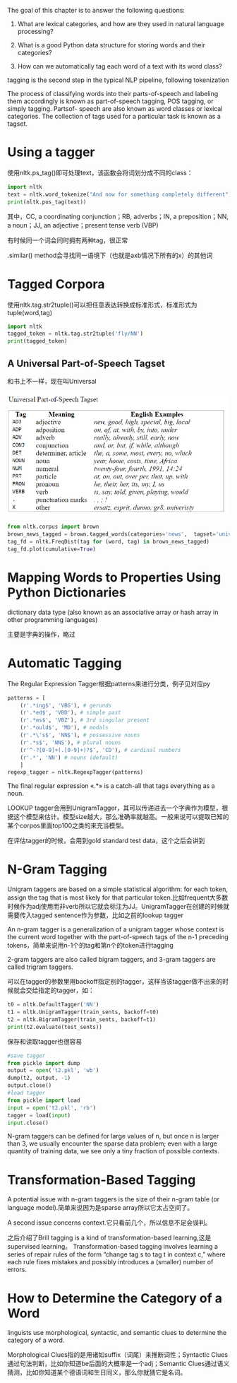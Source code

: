 The goal of this chapter is to answer the following questions:

1. What are lexical categories, and how are they used in natural language processing?

2. What is a good Python data structure for storing words and their categories?

3. How can we automatically tag each word of a text with its word class?

tagging is the second step in the typical NLP pipeline, following tokenization

The process of classifying words into their parts-of-speech and labeling them accordingly is known as part-of-speech tagging, POS tagging, or simply tagging. Partsof- speech are also known as word classes or lexical categories. The collection of tags used for a particular task is known as a tagset.

# Using a tagger
使用nltk.ps_tag()即可处理text，该函数会将词划分成不同的class：
```python
import nltk
text = nltk.word_tokenize("And now for something completely different")
print(nltk.pos_tag(text))
```
其中，CC, a coordinating conjunction；RB, adverbs；IN, a preposition；NN, a noun；JJ, an adjective；present tense verb (VBP)

有时候同一个词会同时拥有两种tag，很正常

.similar() method会寻找同一语境下（也就是axb情况下所有的x）的其他词

# Tagged Corpora
使用nltk.tag.str2tuple()可以把任意表达转换成标准形式，标准形式为tuple(word,tag)
```python
import nltk
tagged_token = nltk.tag.str2tuple('fly/NN')
print(tagged_token)
```

## A Universal Part-of-Speech Tagset
和书上不一样，现在叫Universal

![](5-1.PNG)

```python
from nltk.corpus import brown
brown_news_tagged = brown.tagged_words(categories='news',  tagset='universal')
tag_fd = nltk.FreqDist(tag for (word, tag) in brown_news_tagged)
tag_fd.plot(cumulative=True)
```


# Mapping Words to Properties Using Python Dictionaries

dictionary data type (also known as an associative array or hash array in other programming languages)

主要是字典的操作，略过

# Automatic Tagging
The Regular Expression Tagger根据patterns来进行分类，例子见对应py

```python
patterns = [
    (r'.*ing$', 'VBG'), # gerunds
    (r'.*ed$', 'VBD'), # simple past
    (r'.*es$', 'VBZ'), # 3rd singular present
    (r'.*ould$', 'MD'), # modals
    (r'.*\'s$', 'NN$'), # possessive nouns
    (r'.*s$', 'NNS'), # plural nouns
    (r'^-?[0-9]+(.[0-9]+)?$', 'CD'), # cardinal numbers
    (r'.*', 'NN') # nouns (default)
    ]
regexp_tagger = nltk.RegexpTagger(patterns)
```

The final regular expression «.*» is a catch-all that tags everything as a noun.

LOOKUP tagger会用到UnigramTagger，其可以传递进去一个字典作为模型，根据这个模型来估计。模型size越大，那么准确率就越高。一般来说可以提取已知的某个corpos里面top100之类的来充当模型。

在评估tagger的时候，会用到gold standard test data，这个之后会讲到

# N-Gram Tagging
Unigram taggers are based on a simple statistical algorithm: for each token, assign the tag that is most likely for that particular token.比如frequent大多数时候作为adj使用而非verb所以它就会标注为JJ。UnigramTagger在创建的时候就需要传入tagged sentence作为参数，比如之前的lookup tagger

An n-gram tagger is a generalization of a unigram tagger whose context is the current word together with the part-of-speech tags of the n-1 preceding tokens，简单来说用n-1个的tag和第n个的token进行tagging

2-gram taggers are also called bigram taggers, and 3-gram taggers are called trigram taggers.

可以在tagger的参数里用backoff指定别的tagger，这样当该tagger做不出来的时候就会交给指定的tagger，如：
```python
t0 = nltk.DefaultTagger('NN')
t1 = nltk.UnigramTagger(train_sents, backoff=t0)
t2 = nltk.BigramTagger(train_sents, backoff=t1)
print(t2.evaluate(test_sents))

```
保存和读取tagger也很容易
```python
#save tagger
from pickle import dump
output = open('t2.pkl', 'wb')
dump(t2, output, -1)
output.close()
#load tagger
from pickle import load
input = open('t2.pkl', 'rb')
tagger = load(input)
input.close()
```
N-gram taggers can be defined for large values of n, but once n is larger than 3, we usually encounter the sparse data problem; even with a large quantity of training data, we see only a tiny fraction of possible contexts.

# Transformation-Based Tagging
A potential issue with n-gram taggers is the size of their n-gram table (or language model).简单来说因为是sparse array所以它太占空间了。

A second issue concerns context.它只看前几个，所以信息不足会误判。

之后介绍了Brill tagging is a kind of transformation-based learning,这是supervised learning。 Transformation-based tagging involves learning a series of repair rules of the form “change tag s to tag t in context c,” where each rule fixes mistakes and possibly introduces a (smaller) number of errors.

# How to Determine the Category of a Word
linguists use morphological, syntactic, and semantic clues to determine the category of a word.

Morphological Clues指的是用诸如suffix（词尾）来推断词性；Syntactic Clues通过句法判断，比如你知道be后面的大概率是一个adj；Semantic Clues通过语义猜测，比如你知道某个德语词和生日同义，那么你就猜它是名词。